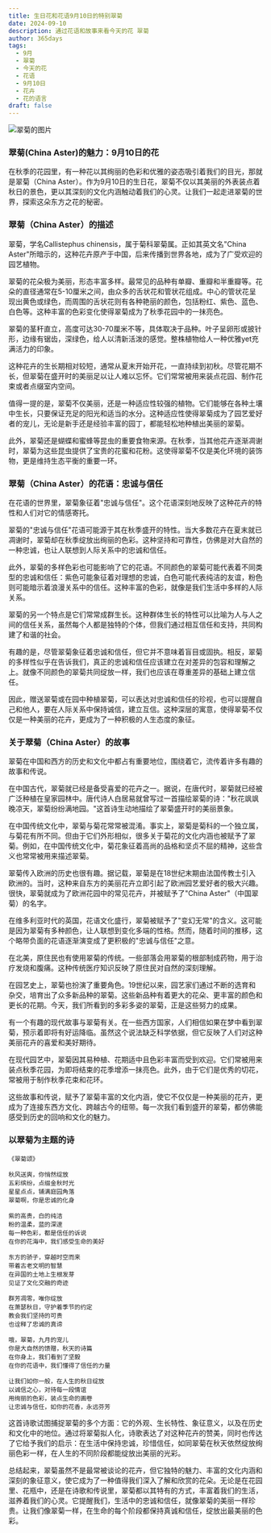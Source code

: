 ```yaml
---
title: 生日花和花语9月10日的特别翠菊
date: 2024-09-10
description: 通过花语和故事来看今天的花 翠菊
author: 365days
tags:
  - 9月
  - 翠菊
  - 今天的花
  - 花语
  - 9月10日
  - 花卉
  - 花的语言
draft: false
---
```



![翠菊的图片](https://cdn.pixabay.com/photo/2021/09/16/16/33/flowers-6630547_960_720.jpg#center#center)


###  翠菊(China Aster)的魅力：9月10日的花

在秋季的花园里，有一种花以其绚丽的色彩和优雅的姿态吸引着我们的目光，那就是翠菊（China Aster）。作为9月10日的生日花，翠菊不仅以其美丽的外表装点着秋日的景色，更以其深刻的文化内涵触动着我们的心灵。让我们一起走进翠菊的世界，探索这朵东方之花的秘密。

### 翠菊（China Aster）的描述

翠菊，学名Callistephus chinensis，属于菊科翠菊属。正如其英文名"China Aster"所暗示的，这种花卉原产于中国，后来传播到世界各地，成为了广受欢迎的园艺植物。

翠菊的花朵极为美丽，形态丰富多样。最常见的品种有单瓣、重瓣和半重瓣等。花朵的直径通常在5-10厘米之间，由众多的舌状花和管状花组成。中心的管状花呈现出黄色或绿色，而周围的舌状花则有各种艳丽的颜色，包括粉红、紫色、蓝色、白色等。这种丰富的色彩变化使得翠菊成为了秋季花园中的一抹亮色。

翠菊的茎秆直立，高度可达30-70厘米不等，具体取决于品种。叶子呈卵形或披针形，边缘有锯齿，深绿色，给人以清新活泼的感觉。整株植物给人一种优雅yet充满活力的印象。

这种花卉的生长期相对较短，通常从夏末开始开花，一直持续到初秋。尽管花期不长，但翠菊在盛开时的美丽足以让人难以忘怀。它们常常被用来装点花园、制作花束或者点缀室内空间。

值得一提的是，翠菊不仅美丽，还是一种适应性较强的植物。它们能够在各种土壤中生长，只要保证充足的阳光和适当的水分。这种适应性使得翠菊成为了园艺爱好者的宠儿，无论是新手还是经验丰富的园丁，都能轻松地种植出美丽的翠菊。

此外，翠菊还是蝴蝶和蜜蜂等昆虫的重要食物来源。在秋季，当其他花卉逐渐凋谢时，翠菊为这些昆虫提供了宝贵的花蜜和花粉。这使得翠菊不仅是美化环境的装饰物，更是维持生态平衡的重要一环。

### 翠菊（China Aster）的花语：忠诚与信任

在花语的世界里，翠菊象征着"忠诚与信任"。这个花语深刻地反映了这种花卉的特性和人们对它的情感寄托。

翠菊的"忠诚与信任"花语可能源于其在秋季盛开的特性。当大多数花卉在夏末就已凋谢时，翠菊却在秋季绽放出绚丽的色彩。这种坚持和可靠性，仿佛是对大自然的一种忠诚，也让人联想到人际关系中的忠诚和信任。

此外，翠菊的多样色彩也可能影响了它的花语。不同颜色的翠菊可能代表着不同类型的忠诚和信任：紫色可能象征着对理想的忠诚，白色可能代表纯洁的友谊，粉色则可能暗示着浪漫关系中的信任。这种丰富的色彩，就像是我们生活中多样的人际关系。

翠菊的另一个特点是它们常常成群生长。这种群体生长的特性可以比喻为人与人之间的信任关系，虽然每个人都是独特的个体，但我们通过相互信任和支持，共同构建了和谐的社会。

有趣的是，尽管翠菊象征着忠诚和信任，但它并不意味着盲目或固执。相反，翠菊的多样性似乎在告诉我们，真正的忠诚和信任应该建立在对差异的包容和理解之上。就像不同颜色的翠菊共同绽放一样，我们也应该在尊重差异的基础上建立信任。

因此，赠送翠菊或在园中种植翠菊，可以表达对忠诚和信任的珍视，也可以提醒自己和他人，要在人际关系中保持诚信，建立互信。这种深层的寓意，使得翠菊不仅仅是一种美丽的花卉，更成为了一种积极的人生态度的象征。

### 关于翠菊（China Aster）的故事

翠菊在中国和西方的历史和文化中都占有重要地位，围绕着它，流传着许多有趣的故事和传说。

在中国古代，翠菊就已经是备受喜爱的花卉之一。据说，在唐代时，翠菊就已经被广泛种植在皇家园林中。唐代诗人白居易就曾写过一首描绘翠菊的诗："秋花飒飒晚凉天，翠菊纷纷满地园。"这首诗生动地描绘了翠菊盛开时的美丽景象。

在中国传统文化中，翠菊与菊花常常被混淆。事实上，翠菊是菊科的一个独立属，与菊花有所不同。但由于它们外形相似，很多关于菊花的文化内涵也被赋予了翠菊。例如，在中国传统文化中，菊花象征着高尚的品格和坚贞不屈的精神，这些含义也常常被用来描述翠菊。

翠菊传入欧洲的历史也很有趣。据记载，翠菊是在18世纪末期由法国传教士引入欧洲的。当时，这种来自东方的美丽花卉立即引起了欧洲园艺爱好者的极大兴趣。很快，翠菊就成为了欧洲花园中的常见花卉，并被赋予了"China Aster"（中国翠菊）的名字。

在维多利亚时代的英国，花语文化盛行，翠菊被赋予了"变幻无常"的含义。这可能是因为翠菊有多种颜色，让人联想到变化多端的性格。然而，随着时间的推移，这个略带负面的花语逐渐演变成了更积极的"忠诚与信任"之意。

在北美，原住民也有使用翠菊的传统。一些部落会用翠菊的根部制成药物，用于治疗发烧和腹痛。这种传统医疗知识反映了原住民对自然的深刻理解。

在园艺史上，翠菊也扮演了重要角色。19世纪以来，园艺家们通过不断的选育和杂交，培育出了众多新品种的翠菊。这些新品种有着更大的花朵、更丰富的颜色和更长的花期。今天，我们所看到的多彩多姿的翠菊，正是这些努力的成果。

有一个有趣的现代故事与翠菊有关。在一些西方国家，人们相信如果在梦中看到翠菊，预示着即将有好运降临。虽然这个说法缺乏科学依据，但它反映了人们对这种美丽花卉的喜爱和美好期待。

在现代园艺中，翠菊因其易种植、花期适中且色彩丰富而受到欢迎。它们常被用来装点秋季花园，为即将结束的花季增添一抹亮色。此外，由于它们是优秀的切花，常被用于制作秋季花束和花环。

这些故事和传说，赋予了翠菊丰富的文化内涵，使它不仅仅是一种美丽的花卉，更成为了连接东西方文化、跨越古今的纽带。每一次我们看到盛开的翠菊，都仿佛能感受到历史的回响和文化的魅力。

### 以翠菊为主题的诗

```
《翠菊颂》

秋风送爽，你悄然绽放
五彩缤纷，点缀金秋时光
星星点点，铺满庭园角落
翠菊啊，你是忠诚的化身

紫的高贵，白的纯洁
粉的温柔，蓝的深邃
每一种色彩，都是信任的诉说
在你的花海中，我们感受生命的美好

东方的骄子，穿越时空而来
带着古老文明的智慧
在异国的土地上生根发芽
见证了文化交融的奇迹

群芳凋零，唯你绽放
在萧瑟秋日，守护着季节的约定
教会我们坚持的可贵
也诠释了忠诚的真谛

哦，翠菊，九月的宠儿
你是大自然的馈赠，秋天的诗篇
在你身上，我们看到了坚毅
在你的花语中，我们懂得了信任的力量

让我们如你一般，在人生的秋日绽放
以诚信之心，对待每一段情谊
用绚丽的色彩，装点生命的画卷
让忠诚与信任，如你的花香，永远芬芳
```

这首诗歌试图捕捉翠菊的多个方面：它的外观、生长特性、象征意义，以及在历史和文化中的地位。通过将翠菊拟人化，诗歌表达了对这种花卉的赞美，同时也传达了它给予我们的启示：在生活中保持忠诚，珍惜信任，如同翠菊在秋天依然绽放绚丽色彩一样，在人生的不同阶段都能绽放出美丽的光彩。

总结起来，翠菊虽然不是最常被谈论的花卉，但它独特的魅力、丰富的文化内涵和深刻的象征意义，使它成为了一种值得我们深入了解和欣赏的花朵。无论是在花园里、花瓶中，还是在诗歌和传说里，翠菊都以其特有的方式，丰富着我们的生活，滋养着我们的心灵。它提醒我们，生活中的忠诚和信任，就像翠菊的美丽一样珍贵。让我们像翠菊一样，在生命的每个阶段都保持真诚和信任，绽放出最美丽的色彩。


